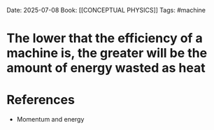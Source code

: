 Date: 2025-07-08
Book: [[CONCEPTUAL PHYSICS]]
Tags: #machine
# The lower that the efficiency of a machine is, the greater will be the amount of energy wasted as heat



# References
- Momentum and energy